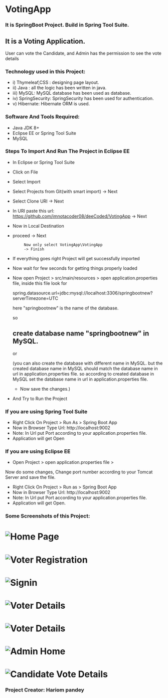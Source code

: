 # VotingApp 

### It is SpringBoot Project. Build in Spring Tool Suite.
## It is a Voting Application. 
User can vote the Candidate, and Admin has the permission to see the vote details

### Technology used in this Project: 
- i) Thymeleaf,CSS : designing page layout. 
- ii) Java : all the logic has been written in java. 
- iii) MySQL: MySQL database has been used as database.
- iv) SpringSecurity: SpringSecurity has been used for authentication.
- v) Hibernate: Hibernate ORM is used.


### Software And Tools Required:
- Java JDK 8+ 
- Eclipse EE or Spring Tool Suite
- MySQL

### Steps To Import And Run The Project in Eclipse EE
- In Eclipse or Spring Tool Suite
- Click on File
- Select Import
- Select Projects from Git(with smart import) -> Next
- Select Clone URI -> Next
- In URI paste this url: https://github.com/imnotacoder08/deeCoded/VotingApp
  -> Next
-  Now in Local Destination

-  proceed -> Next

            Now only select VotingApp\VotingApp
            -> Finish
   
-  If everything goes right Project will get successfully imported
-  Now wait for few seconds for getting things properly loaded

-  Now open Project > src/main/resources > open application.properties file,
   inside this file look for
   
   spring.datasource.url=jdbc:mysql://localhost:3306/springbootnew?serverTimezone=UTC

   here "springbootnew" is the name of the database.
   
     so

   ## create database name "springbootnew" in MySQL.

    or

   (you can also create the database with different name in MySQL. but the created database
   name in MySQL should match the database name in url in application.properties file.
   so according to created database in MySQL set the database name in url in 
   application.properties 
   file.
   - Now save the changes.)
  - And Try to Run the Project

  ### If you are using Spring Tool Suite 
 -  Right Click On Project > Run As > Spring Boot App 
 -  Now in Browser Type Url: http://localhost:9002
 -  Note: In Url put Port according to your application.properties file.
 -  Application will get Open
   
 ### If you are using Eclipse EE
 - Open Project > open application.properties file >
 
  Now do some changes, Change port number according to your Tomcat Server
  and save the file. 
  
 - Right Click On Project > Run as > Spring Boot App
 - Now in Browser Type Url: http://localhost:9002
-  Note: In Url put Port according to your application.properties file.
 -  Application will get Open.


### Some Screenshots of this Project:
![Home Page](a1.png)
==================================================================================================================================================================
![Voter Registration](a2.png)
==================================================================================================================================================================
![Signin](a3.png)
==================================================================================================================================================================
![Voter Details](a4.png)
==================================================================================================================================================================
![Voter Details](a5.png)
==================================================================================================================================================================
![Admin Home](a6.png)
==================================================================================================================================================================
![Candidate Vote Details](a7.png)
==================================================================================================================================================================




### Project Creator: Hariom pandey


